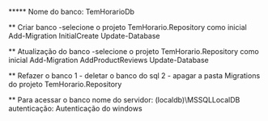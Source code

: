 ***** Nome do banco: TemHorarioDb

** Criar banco
-selecione o projeto TemHorario.Repository como inicial
Add-Migration InitialCreate
Update-Database

** Atualização do banco
-selecione o projeto TemHorario.Repository como inicial
Add-Migration AddProductReviews
Update-Database

** Refazer o banco
1 - deletar o banco do sql
2 - apagar a pasta Migrations do projeto TemHorario.Repository

** Para acessar o banco
nome do servidor: (localdb)\MSSQLLocalDB
autenticação: Autenticação do windows
